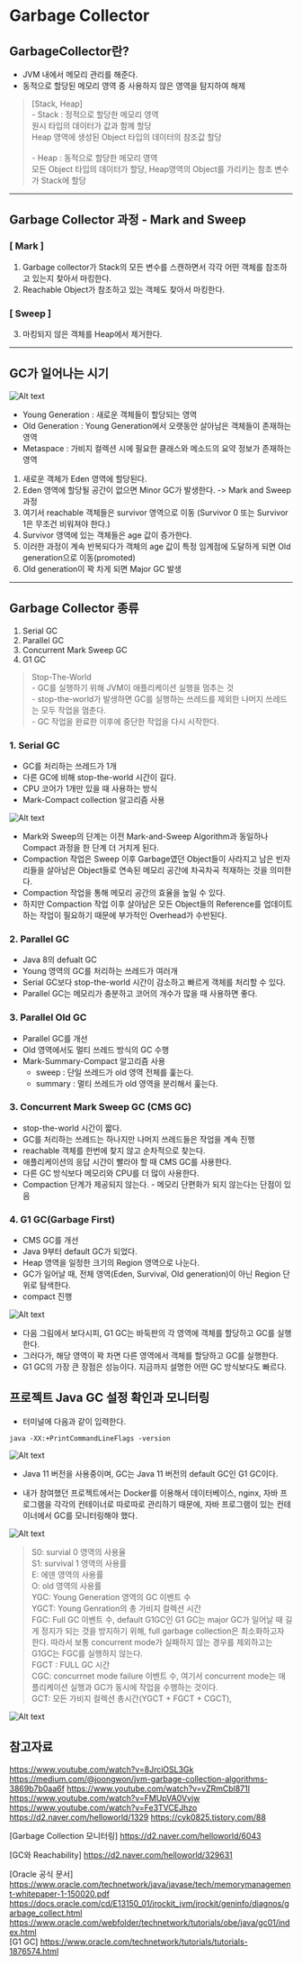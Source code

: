 # Garbage Collector
## GarbageCollector란?
* JVM 내에서 메모리 관리를 해준다.
* 동적으로 할당된 메모리 영역 중 사용하지 않은 영역을 탐지하여 해제
> [Stack, Heap] <br>- Stack : 정적으로 할당한 메모리 영역 <br> 원시 타입의 데이터가 값과 함께 할당<br>Heap 영역에 생성된 Object 타입의 데이터의 참조값 할당<br><br>- Heap : 동적으로 할당한 메모리 영역<br> 모든 Object 타입의 데이터가 할당, Heap영역의 Object를 가리키는 참조 변수가 Stack에 할당

_____________________________________________________
## Garbage Collector 과정 - Mark and Sweep
### \[ Mark \]
1. Garbage collector가 Stack의 모든 변수를 스캔하면서 각각 어떤 객체를 참조하고 있는지 찾아서 마킹한다.
2. Reachable Object가 참조하고 있는 객체도 찾아서 마킹한다.
### \[ Sweep \]
3. 마킹되지 않은 객체를 Heap에서 제거한다.
____________________________________________
## GC가 일어나는 시기

![Alt text](image-18.png)
* Young Generation : 새로운 객체들이 할당되는 영역
* Old Generation : Young Generation에서 오랫동안 살아남은 객체들이 존재하는 영역
* Metaspace : 가비지 컬렉션 시에 필요한 클래스와 메소드의 요약 정보가 존재하는 영역

1. 새로운 객체가 Eden 영역에 할당된다.
2. Eden 영역에 할당될 공간이 없으면 Minor GC가 발생한다. -> Mark and Sweep 과정
3. 여기서 reachable 객체들은 survivor 영역으로 이동 (Survivor 0 또는 Survivor 1은 무조건 비워져야 한다.)
4. Survivor 영역에 있는 객체들은 age 값이 증가한다.
5. 이러한 과정이 계속 반복되다가 객체의 age 값이 특정 임계점에 도달하게 되면 Old generation으로 이동(promoted)
6. Old generation이 꽉 차게 되면 Major GC 발생




_______________________________________

## Garbage Collector 종류
1. Serial GC
2. Parallel GC
3. Concurrent Mark Sweep GC
4. G1 GC

> Stop-The-World<br>
    - GC를 실행하기 위해 JVM이 애플리케이션 실행을 멈추는 것<br>
    - stop-the-world가 발생하면 GC를 실행하는 쓰레드를 제외한 나머지 쓰레드는 모두 작업을 멈춘다.<br>
    - GC 작업을 완료한 이후에 중단한 작업을 다시 시작한다.

### 1. Serial GC
* GC를 처리하는 쓰레드가 1개
* 다른 GC에 비해 stop-the-world 시간이 길다.
* CPU 코어가 1개만 있을 때 사용하는 방식
* Mark-Compact collection 알고리즘 사용

![Alt text](image-12.png)
* Mark와 Sweep의 단계는 이전 Mark-and-Sweep Algorithm과 동일하나 Compact 과정을 한 단계 더 거치게 된다.
* Compaction 작업은 Sweep 이후 Garbage였던 Object들이 사라지고 남은 빈자리들을 살아남은 Object들로 연속된 메모리 공간에 차곡차곡 적재하는 것을 의미한다. 
* Compaction 작업을 통해 메모리 공간의 효율을 높일 수 있다. 
* 하지만 Compaction 작업 이후 살아남은 모든 Object들의 Reference를 업데이트하는 작업이 필요하기 때문에 부가적인 Overhead가 수반된다.
### 2. Parallel GC
* Java 8의 defualt GC
* Young 영역의 GC를 처리하는 쓰레드가 여러개
* Serial GC보다 stop-the-world 시간이 감소하고 빠르게 객체를 처리할 수 있다.
* Parallel GC는 메모리가 충분하고 코어의 개수가 많을 때 사용하면 좋다.

### 3. Parallel Old GC
* Parallel GC를 개선
* Old 영역에서도 멀티 쓰레드 방식의 GC 수행
* Mark-Summary-Compact 알고리즘 사용
    * sweep : 단일 쓰레드가 old 영역 전체를 훑는다.
    * summary : 멀티 쓰레드가 old 영역을 분리해서 훑는다.

### 3. Concurrent Mark Sweep GC (CMS GC)
* stop-the-world 시간이 짧다.
* GC를 처리하는 쓰레드는 하나지만 나머지 쓰레드들은 작업을 계속 진행
* reachable 객체를 한번에 찾지 않고 순차적으로 찾는다.
* 애플리케이션의 응답 시간이 빨라야 할 때 CMS GC를 사용한다.
* 다른 GC 방식보다 메모리와 CPU를 더 많이 사용한다.
* Compaction 단계가 제공되지 않는다. - 메모리 단편화가 되지 않는다는 단점이 있음

### 4. G1 GC(Garbage First)
* CMS GC를 개선
* Java 9부터 default GC가 되었다.
* Heap 영역을 일정한 크기의 Region 영역으로 나눈다.
* GC가 일어날 때, 전체 영역(Eden, Survival, Old generation)이 아닌 Region 단위로 탐색한다.
* compact 진행

![Alt text](image-19.png)
* 다음 그림에서 보다시피, G1 GC는 바둑판의 각 영역에 객체를 할당하고 GC를 실행한다.
* 그러다가, 해당 영역이 꽉 차면 다른 영역에서 객체를 할당하고 GC를 실행한다.
* G1 GC의 가장 큰 장점은 성능이다. 지금까지 설명한 어떤 GC 방식보다도 빠르다.


## 프로젝트 Java GC 설정 확인과 모니터링
* 터미널에 다음과 같이 입력한다.
```
java -XX:+PrintCommandLineFlags -version
```
![Alt text](image-13.png)
* Java 11 버전을 사용중이며, GC는 Java 11 버전의 default GC인 G1 GC이다.


* 내가 참여했던 프로젝트에서는 Docker를 이용해서 데이터베이스, nginx, 자바 프로그램을 각각의 컨테이너로 따로따로 관리하기 때문에, 자바 프로그램이 있는 컨테이너에서 GC를 모니터링해야 했다.

![Alt text](image-15.png)
> S0: survial 0 영역의 사용율<br>S1: survival 1 영역의 사용률<br>E: 에덴 영역의 사용률<br>O: old 영역의 사용률<br>YGC: Young Generation 영역의 GC 이벤트 수<br>YGCT: Young Genration의 총 가비지 컬렉션 시간<br>FGC: Full GC 이벤트 수, default G1GC인 G1 GC는 major GC가 일어날 때 길게 정지가 되는 것을 방지하기 위해, full garbage collection은 최소화하고자 한다. 따라서 보통 concurrent mode가 실패하지 않는 경우를 제외하고는 G1GC는 FGC를 실행하지 않는다.<br>FGCT : FULL GC 시간<br>CGC: concurrnet mode failure 이벤트 수, 여기서 concurrent mode는 애플리케이션 실행과 GC가 동시에 작업을 수행하는 것이다.<br>GCT: 모든 가비지 컬렉션 총시간(YGCT + FGCT + CGCT), 

![Alt text](image-16.png)


## 참고자료
https://www.youtube.com/watch?v=8JrciOSL3Gk
https://medium.com/@joongwon/jvm-garbage-collection-algorithms-3869b7b0aa6f
https://www.youtube.com/watch?v=vZRmCbl871I
https://www.youtube.com/watch?v=FMUpVA0Vvjw
https://www.youtube.com/watch?v=Fe3TVCEJhzo
https://d2.naver.com/helloworld/1329
https://cyk0825.tistory.com/88

[Garbage Collection 모니터링]
https://d2.naver.com/helloworld/6043

[GC와 Reachability]
https://d2.naver.com/helloworld/329631

[Oracle 공식 문서]
https://www.oracle.com/technetwork/java/javase/tech/memorymanagement-whitepaper-1-150020.pdf<br>
https://docs.oracle.com/cd/E13150_01/jrockit_jvm/jrockit/geninfo/diagnos/garbage_collect.html<br>
https://www.oracle.com/webfolder/technetwork/tutorials/obe/java/gc01/index.html<br>
[G1 GC]
https://www.oracle.com/technetwork/tutorials/tutorials-1876574.html
